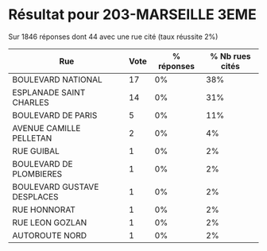 # Résultat pour 203-MARSEILLE 3EME

Sur 1846 réponses dont 44 avec une rue cité (taux réussite 2%)

| Rue | Vote | % réponses | % Nb rues cités|
|-----|------|------------|----------------|
| BOULEVARD NATIONAL | 17 | 0% | 38%|
| ESPLANADE SAINT CHARLES | 14 | 0% | 31%|
| BOULEVARD DE PARIS | 5 | 0% | 11%|
| AVENUE CAMILLE PELLETAN | 2 | 0% | 4%|
| RUE GUIBAL | 1 | 0% | 2%|
| BOULEVARD DE PLOMBIERES | 1 | 0% | 2%|
| BOULEVARD GUSTAVE DESPLACES | 1 | 0% | 2%|
| RUE HONNORAT | 1 | 0% | 2%|
| RUE LEON GOZLAN | 1 | 0% | 2%|
| AUTOROUTE NORD | 1 | 0% | 2%|

